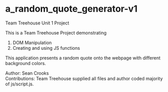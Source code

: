 # a_random_quote_generator-v1
Team Treehouse Unit 1 Project

This is a Team Treehouse Project demonstrating
1. DOM Manipulation
2. Creating and using JS functions

This application presents a random quote onto the webpage with different background colors.

Author: Sean Crooks
<br>Contributions: Team Treehouse supplied all files and author coded majority of js/script.js.
